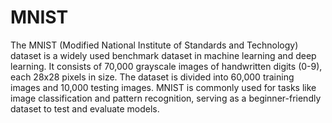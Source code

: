 # MNIST

The MNIST (Modified National Institute of Standards and Technology) dataset is a widely used benchmark dataset in machine learning and deep learning. It consists of 70,000 grayscale images of handwritten digits (0-9), each 28x28 pixels in size. The dataset is divided into 60,000 training images and 10,000 testing images. MNIST is commonly used for tasks like image classification and pattern recognition, serving as a beginner-friendly dataset to test and evaluate models.
